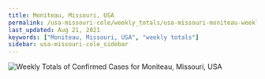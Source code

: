 ```yaml
---
title: Moniteau, Missouri, USA
permalink: /usa-missouri-cole/weekly_totals/usa-missouri-moniteau-weekly_totals.html
last_updated: Aug 21, 2021
keywords: ["Moniteau, Missouri, USA", "weekly totals"]
sidebar: usa-missouri-cole_sidebar
---
```


![Weekly Totals of Confirmed Cases for Moniteau, Missouri, USA](/covid_tracker/images/graphs/usa-missouri-moniteau-weekly_totals_graph.png)

